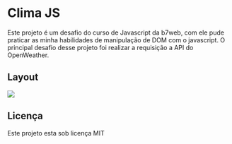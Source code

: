 # Clima JS


<p>
Este projeto é um desafio do curso de Javascript da b7web, com ele pude praticar as minha habilidades de manipulação de DOM com o javascript. O principal desafio desse projeto foi realizar a requisição a API do OpenWeather.
</p>

## Layout 

<img src="Desing/Design.png">


## Licença

<p> Este projeto esta sob licença MIT </p>

